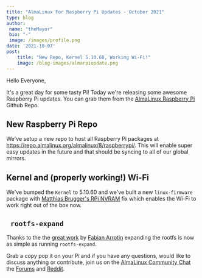 ```yaml
---
title: "AlmaLinux For Raspberry Pi Updates - October 2021"
type: blog
author: 
 name: "theMayor"
 bio: "-"
 image: /images/profile.png
date: '2021-10-07'
post:
    title: "New Repo, Kernel 5.10.60, Working Wi-Fi!"
    image: /blog-images/almarpiupdate.png
---
```


Hello Everyone,

It's a great day for some tasty Pi! Today we're releasing some awesome Raspberry Pi updates. You can grab them from the [AlmaLinux Raspberry Pi](https://github.com/AlmaLinux/raspberry-pi/) Github Repo.

## New Raspberry Pi Repo

We've setup a new repo to host all Raspberry Pi packages at https://repo.almalinux.org/almalinux/8/raspberrypi/. This will enable super easy updates in the future and that should be syncing to all of our global mirrors.

## Kernel and (properly working!) Wi-Fi

We've bumped the `Kernel` to 5.10.60 and we've built a new `linux-firmware` package with [Matthias Brugger's RPi NVRAM](https://git.kernel.org/pub/scm/linux/kernel/git/firmware/linux-firmware.git/commit/?id=58825f74eb0156822065c449a770644a69044d88) fix which enables the Wi-Fi to work right out of the box now.

## ` rootfs-expand`

Thanks to the the [great work](https://github.com/CentOS/sig-core-AltArch/blob/2eaa9c3ab33a7df96d0ac127c9667341c4b909db/centos-release/SPECS/centos-release.spec#L241) by [Fabian Arrotin](https://github.com/arrfab) expanding the rootfs is now as simple as running `rootfs-expand`.

Grab a copy pop it on your Pi and if you have any questions, would like to discuss anything or contribute, join us on the [AlmaLinux Community Chat](https://chat.almalinux.org/) the [Forums](https://forums.almalinux.org/) and [Reddit](https://reddit.com/r/almalinux).